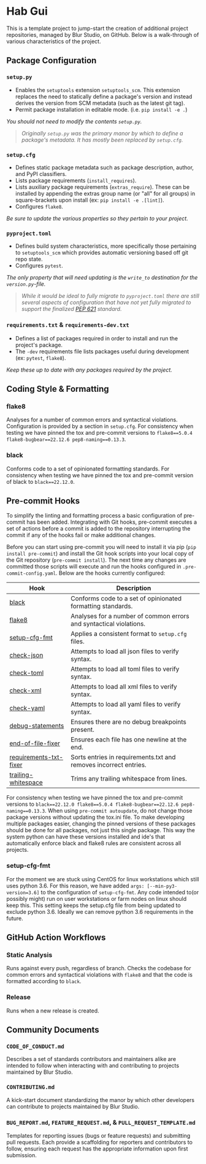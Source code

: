 # Hab Gui

This is a template project to jump-start the creation of additional project repositories, managed by Blur Studio, on GitHub. Below is a walk-through of various characteristics of the project.

## Package Configuration

### `setup.py`

- Enables the `setuptools` extension `setuptools_scm`. This extension replaces the need to statically define a package's version and instead derives the version from SCM metadata (such as the latest git tag).
- Permit package installation in editable mode. (i.e. `pip install -e .`)

_You should not need to modify the contents `setup.py`._

> _Originally `setup.py` was the primary manor by which to define a package's metadata. It has mostly been replaced by `setup.cfg`._

### `setup.cfg`

- Defines static package metadata such as package description, author, and PyPI classifiers.
- Lists package requirements (`install_requires`).
- Lists auxiliary package requirements (`extras_require`). These can be installed by appending the extras group name (or "all" for all groups) in square-brackets upon install (ex: `pip install -e .[lint]`).
- Configures `flake8`.

_Be sure to update the various properties so they pertain to your project._

### `pyproject.toml`

- Defines build system characteristics, more specifically those pertaining to `setuptools_scm` which provides automatic versioning based off git repo state.
- Configures `pytest`.

_The only property that will need updating is the `write_to` destination for the `version.py`-file._

> _While it would be ideal to fully migrate to `pyproject.toml` there are still several aspects of configuration that have not yet fully migrated to support the finalized [PEP 621] standard._

### `requirements.txt` & `requirements-dev.txt`

- Defines a list of packages required in order to install and run the project's package.
- The `-dev` requirements file lists packages useful during development (ex: `pytest`, `flake8`).

_Keep these up to date with any packages required by the project._

## Coding Style & Formatting

### flake8

Analyses for a number of common errors and syntactical violations. Configuration is provided by a section in `setup.cfg`. For consistency when testing we have pinned the tox and pre-commit versions to `flake8==5.0.4 flake8-bugbear==22.12.6 pep8-naming==0.13.3`.

### black

Conforms code to a set of opinionated formatting standards. For consistency when testing we have pinned the tox and pre-commit version of black to `black==22.12.0`.

## Pre-commit Hooks

To simplify the linting and formatting process a basic configuration of pre-commit has been added. Integrating with Git hooks, pre-commit executes a set of actions before a commit is added to the repository interrupting the commit if any of the hooks fail or make additional changes.

Before you can start using pre-commit you will need to install it via pip (`pip install pre-commit`) and install the Git hook scripts into your local copy of the Git repository (`pre-commit install`). The next time any changes are committed those scripts will execute and run the hooks configured in `.pre-commit-config.yaml`. Below are the hooks currently configured:

| Hook                     | Description                                                        |
|--------------------------|--------------------------------------------------------------------|
| [black]                  | Conforms code to a set of opinionated formatting standards.        |
| [flake8]                 | Analyses for a number of common errors and syntactical violations. |
| [setup-cfg-fmt]          | Applies a consistent format to `setup.cfg` files.                  |
| [check-json]             | Attempts to load all json files to verify syntax.                  |
| [check-toml]             | Attempts to load all toml files to verify syntax.                  |
| [check-xml]              | Attempts to load all xml files to verify syntax.                   |
| [check-yaml]             | Attempts to load all yaml files to verify syntax.                  |
| [debug-statements]       | Ensures there are no debug breakpoints present.                    |
| [end-of-file-fixer]      | Ensures each file has one newline at the end.                      |
| [requirements-txt-fixer] | Sorts entries in requirements.txt and removes incorrect entries.   |
| [trailing-whitespace]    | Trims any trailing whitespace from lines.                          |

For consistency when testing we have pinned the tox and pre-commit versions to `black==22.12.0 flake8==5.0.4 flake8-bugbear==22.12.6 pep8-naming==0.13.3`. When using `pre-commit autoupdate`, do not change those package versions without updating the tox.ini file. To make developing multiple packages easier, changing the pinned versions of these packages should be done for all packages, not just this single package. This way the system python can have these versions installed and ide's that automatically enforce black and flake8 rules are consistent across all projects.

### setup-cfg-fmt

For the moment we are stuck using CentOS for linux workstations which still uses python 3.6. For this reason, we have added `args: [--min-py3-version=3.6]` to the configuration of `setup-cfg-fmt`. Any code intended to(or possibly might) run on user workstations or farm nodes on linux should keep this. This setting keeps the setup.cfg file from being updated to exclude python 3.6. Ideally we can remove python 3.6 requirements in the future.

## GitHub Action Workflows

### Static Analysis

Runs against every push, regardless of branch. Checks the codebase for common errors and syntactical violations with `flake8` and that the code is formatted according to `black`.

### Release

Runs when a new release is created.

## Community Documents

### `CODE_OF_CONDUCT.md`

Describes a set of standards contributors and maintainers alike are intended to follow when interacting with and contributing to projects maintained by Blur Studio.

### `CONTRIBUTING.md`

A kick-start document standardizing the manor by which other developers can contribute to projects maintained by Blur Studio.

### `BUG_REPORT.md`, `FEATURE_REQUEST.md`, & `PULL_REQUEST_TEMPLATE.md`

Templates for reporting issues (bugs or feature requests) and submitting pull requests. Each provide a scaffolding for reporters and contributors to follow, ensuring each request has the appropriate information upon first submission.

[PEP 621]: https://www.python.org/dev/peps/pep-0621/
[black]: https://github.com/psf/black
[flake8]: https://github.com/PyCQA/flake8
[setup-cfg-fmt]: https://github.com/asottile/setup-cfg-fmt
[check-json]: https://github.com/pre-commit/pre-commit-hooks#check-json
[check-toml]: https://github.com/pre-commit/pre-commit-hooks#check-toml
[check-xml]: https://github.com/pre-commit/pre-commit-hooks#check-xml
[check-yaml]: https://github.com/pre-commit/pre-commit-hooks#check-yaml
[debug-statements]: https://github.com/pre-commit/pre-commit-hooks#debug-statements
[end-of-file-fixer]: https://github.com/pre-commit/pre-commit-hooks#end-of-file-fixer
[requirements-txt-fixer]: https://github.com/pre-commit/pre-commit-hooks#requirements-txt-fixer
[trailing-whitespace]: https://github.com/pre-commit/pre-commit-hooks#trailing-whitespace
